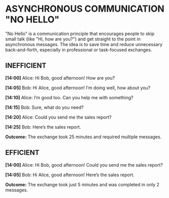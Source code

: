 # ASYNCHRONOUS COMMUNICATION "NO HELLO"

"No Hello" is a communication principle that encourages people to skip small talk (like "Hi, how are you?") and get straight to the point in asynchronous messages. The idea is to save time and reduce unnecessary back-and-forth, especially in professional or task-focused exchanges.

## INEFFICIENT

**[14:00]** Alice: Hi Bob, good afternoon! How are you?

**[14:05]** Bob: Hi Alice, good afternoon! I’m doing well, how about you?

**[14:10]** Alice: I’m good too. Can you help me with something?

**[14:15]** Bob: Sure, what do you need?

**[14:20]** Alice: Could you send me the sales report?

**[14:25]** Bob: Here’s the sales report.

**Outcome:** The exchange took 25 minutes and required multiple messages.

## EFFICIENT

**[14:00]** Alice: Hi Bob, good afternoon! Could you send me the sales report?

**[14:05]** Bob: Hi Alice, good afternoon! Here’s the sales report.

**Outcome:** The exchange took just 5 minutes and was completed in only 2 messages.
